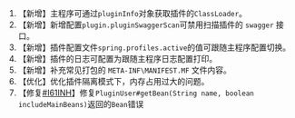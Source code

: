 1. 【新增】主程序可通过`pluginInfo`对象获取插件的`ClassLoader`。
2. 【新增】新增配置`plugin.pluginSwaggerScan`可禁用扫描插件的 `swagger` 接口。
3. 【新增】插件配置文件`spring.profiles.active`的值可跟随主程序配置切换。
4. 【新增】插件的日志可配置为跟随主程序日志配置打印。 
5. 【新增】补充常见打包的 `META-INF\MANIFEST.MF` 文件内容。
6. 【优化】优化插件隔离模式下，内存占用过大的问题。
7. 【修复[#I61INH](https://gitee.com/starblues/springboot-plugin-framework-parent/issues/I61INH)】修复`PluginUser#getBean(String name, boolean includeMainBeans)`返回的`Bean`错误
 